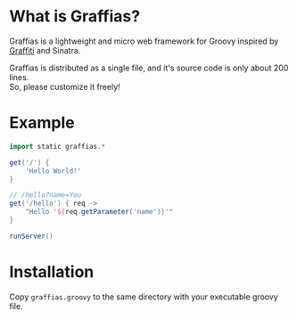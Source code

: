 What is Graffias?
=================

Graffias is a lightweight and micro web framework for Groovy inspired by
[Graffiti](https://github.com/webdevwilson/graffiti)
and Sinatra.

Graffias is distributed as a single file,
and it's source code is only about 200 lines.  
So, please customize it freely!


Example
=======

```groovy
import static graffias.*

get('/') {
    'Hello World!'
}

// /hello?name=You
get('/hello') { req ->
    "Hello '${req.getParameter('name')}'"
}

runServer()
```

Installation
============

Copy `graffias.groovy` to the same directory with your executable groovy file.

